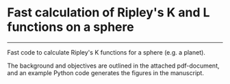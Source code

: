 # Fast calculation of Ripley's K and L functions on a sphere
---

Fast code to calculate Ripley's K functions for a sphere (e.g. a planet). 

The background and objectives are outlined in the attached pdf-document, and an example Python code generates the figures in the manuscript. 
